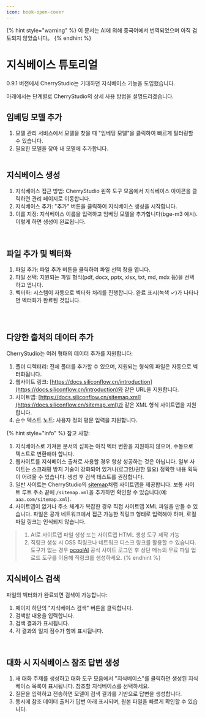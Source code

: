 ```yaml
---
icon: book-open-cover
---
```


{% hint style="warning" %}
이 문서는 AI에 의해 중국어에서 번역되었으며 아직 검토되지 않았습니다。
{% endhint %}

# 지식베이스 튜토리얼

0.9.1 버전에서 CherryStudio는 기대하던 지식베이스 기능을 도입했습니다.

아래에서는 단계별로 CherryStudio의 상세 사용 방법을 설명드리겠습니다.

## 임베딩 모델 추가

1. 모델 관리 서비스에서 모델을 찾을 때 "임베딩 모델"을 클릭하여 빠르게 필터링할 수 있습니다.
2. 필요한 모델을 찾아 내 모델에 추가합니다.

<figure><img src="../.gitbook/assets/image.webp" alt=""><figcaption></figcaption></figure>

## 지식베이스 생성

1. 지식베이스 접근 방법: CherryStudio 왼쪽 도구 모음에서 지식베이스 아이콘을 클릭하면 관리 페이지로 이동합니다.
2. 지식베이스 추가: "추가" 버튼을 클릭하여 지식베이스 생성을 시작합니다.
3. 이름 지정: 지식베이스 이름을 입력하고 임베딩 모델을 추가합니다(bge-m3 예시). 이렇게 하면 생성이 완료됩니다.

<figure><img src="../.gitbook/assets/image-1 (1).webp" alt=""><figcaption></figcaption></figure>

<figure><img src="../.gitbook/assets/image-2 (1).webp" alt=""><figcaption></figcaption></figure>

## 파일 추가 및 벡터화

1. 파일 추가: 파일 추가 버튼을 클릭하여 파일 선택 창을 엽니다.
2. 파일 선택: 지원되는 파일 형식(pdf, docx, pptx, xlsx, txt, md, mdx 등)을 선택하고 엽니다.
3. 벡터화: 시스템이 자동으로 벡터화 처리를 진행합니다. 완료 표시(녹색 ✓)가 나타나면 벡터화가 완료된 것입니다.

<figure><img src="../.gitbook/assets/image-3.webp" alt=""><figcaption></figcaption></figure>

<figure><img src="../.gitbook/assets/image-4.webp" alt=""><figcaption></figcaption></figure>

<figure><img src="../.gitbook/assets/image-5.webp" alt=""><figcaption></figcaption></figure>



## 다양한 출처의 데이터 추가

CherryStudio는 여러 형태의 데이터 추가를 지원합니다:

1. 폴더 디렉터리: 전체 폴더를 추가할 수 있으며, 지원되는 형식의 파일은 자동으로 벡터화됩니다.
2. 웹사이트 링크: [https://docs.siliconflow.cn/introduction](https://docs.siliconflow.cn/introduction)와 같은 URL을 지원합니다.
3. 사이트맵: [https://docs.siliconflow.cn/sitemap.xml](https://docs.siliconflow.cn/sitemap.xml)과 같은 XML 형식 사이트맵을 지원합니다.
4. 순수 텍스트 노트: 사용자 정의 평문 입력을 지원합니다.

{% hint style="info" %}
참고 사항:

1. 지식베이스로 가져온 문서의 삽화는 아직 벡터 변환을 지원하지 않으며, 수동으로 텍스트로 변환해야 합니다.
2. 웹사이트를 지식베이스 출처로 사용할 경우 항상 성공하는 것은 아닙니다. 일부 사이트는 스크래핑 방지 기술이 강화되어 있거나(로그인/권한 필요) 정확한 내용 획득이 어려울 수 있습니다. 생성 후 검색 테스트를 권장합니다.
3. 일반 사이트는 CherryStudio의 [sitemap](https://docs.cherry-ai.com/sitemap-pages.xml)처럼 사이트맵을 제공합니다. 보통 사이트 루트 주소 끝에 `/sitemap.xml`을 추가하면 확인할 수 있습니다(예: `aaa.com/sitemap.xml`).
4. 사이트맵이 없거나 주소 체계가 복잡한 경우 직접 사이트맵 XML 파일을 만들 수 있습니다. 파일은 공개 네트워크에서 접근 가능한 직링크 형태로 입력해야 하며, 로컬 파일 링크는 인식되지 않습니다.

> 1) AI로 사이트맵 파일 생성 또는 사이트맵 HTML 생성 도구 제작 가능
> 2) 직링크 생성 시 OSS 직링크나 네트워크 디스크 링크를 활용할 수 있습니다. 도구가 없는 경우 [ocoolAI](https://one.ocoolai.com/login) 공식 사이트 로그인 후 상단 메뉴의 무료 파일 업로드 도구를 이용해 직링크를 생성하세요.
{% endhint %}

## 지식베이스 검색

파일의 벡터화가 완료되면 검색이 가능합니다:

1. 페이지 하단의 "지식베이스 검색" 버튼을 클릭합니다.
2. 검색할 내용을 입력합니다.
3. 검색 결과가 표시됩니다.
4. 각 결과의 일치 점수가 함께 표시됩니다.

<figure><img src="../.gitbook/assets/image-7.webp" alt=""><figcaption></figcaption></figure>

<figure><img src="../.gitbook/assets/image-8.webp" alt=""><figcaption></figcaption></figure>

## 대화 시 지식베이스 참조 답변 생성

1. 새 대화 주제를 생성하고 대화 도구 모음에서 "지식베이스"를 클릭하면 생성된 지식베이스 목록이 표시됩니다. 참조할 지식베이스를 선택하세요.
2. 질문을 입력하고 전송하면 모델이 검색 결과를 기반으로 답변을 생성합니다.
3. 동시에 참조 데이터 출처가 답변 아래 표시되며, 원본 파일을 빠르게 확인할 수 있습니다.

<figure><img src="../.gitbook/assets/image-9.webp" alt=""><figcaption></figcaption></figure>

<figure><img src="../.gitbook/assets/image-10.webp" alt=""><figcaption></figcaption></figure>